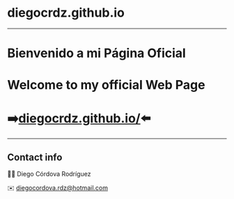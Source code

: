 # diegocrdz.github.io

---

# Bienvenido a mi Página Oficial
# Welcome to my official Web Page
# :arrow_right:[diegocrdz.github.io/](https://diegocrdz.github.io/):arrow_left:

---

## Contact info

:office_worker: Diego Córdova Rodríguez

:envelope: diegocordova.rdz@hotmail.com
